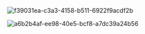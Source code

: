 
![f39031ea-c3a3-4158-b511-6922f9acdf2b](https://user-images.githubusercontent.com/93694805/231794202-575d781e-3e5e-463b-89cd-8efd6dc1788f.jpg)

![a6b2b4af-ee98-40e5-bcf8-a7dc39a24b56](https://user-images.githubusercontent.com/93694805/231794232-ba5d1fba-ff4a-4e6f-9e21-9a0bac4ba932.jpg)

